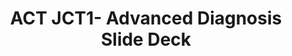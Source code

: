 ---
title: ACT JCT1- Advanced Diagnosis Slide Deck
redirect_to: https://drive.google.com/file/d/1-ISLGPfvOU3mp2IrIOCZTviadl_HoBQF/view?usp=sharing
redirect_from: 
  - /ACTJCT1SlideDeck
  - /actjct1slidedeck
---